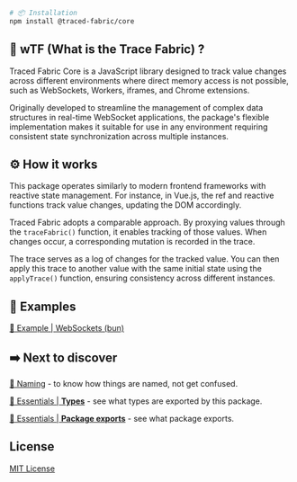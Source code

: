 ```bash
# 📦 Installation
npm install @traced-fabric/core
```

## 🔮 wTF (What is the Trace Fabric) ?

Traced Fabric Core is a JavaScript library designed to track value changes across different environments where direct memory access is not possible, such as WebSockets, Workers, iframes, and Chrome extensions.

Originally developed to streamline the management of complex data structures in real-time WebSocket applications, the package's flexible implementation makes it suitable for use in any environment requiring consistent state synchronization across multiple instances.

## ⚙️ How it works

This package operates similarly to modern frontend frameworks with reactive state management. For instance, in Vue.js, the ref and reactive functions track value changes, updating the DOM accordingly.

Traced Fabric adopts a comparable approach. By proxying values through the `traceFabric()` function, it enables tracking of those values. When changes occur, a corresponding mutation is recorded in the trace.

The trace serves as a log of changes for the tracked value. You can then apply this trace to another value with the same initial state using the `applyTrace()` function, ensuring consistency across different instances.

## 🌌 Examples

[🚀 Example | WebSockets (bun)](https://github.com/traced-fabric/core/wiki/%F0%9F%9A%80-Example-%7C-WebSockets-(bun))

## ➡️ Next to discover

[📜 Naming](https://github.com/traced-fabric/core/wiki/%F0%9F%93%9C-Naming) - to know how things are named, not get confused.

[🧰 Essentials | **Types**](https://github.com/traced-fabric/core/wiki/%F0%9F%A7%B0-Essentials-%7C-Types) - see what types are exported by this package.

[🧰 Essentials | **Package exports**](https://github.com/traced-fabric/core/wiki/%F0%9F%A7%B0-Essentials-%7C-Package-exports) - see what package exports.

## License

[MIT License](https://github.com/traced-fabric/core/blob/main/LICENCE)
